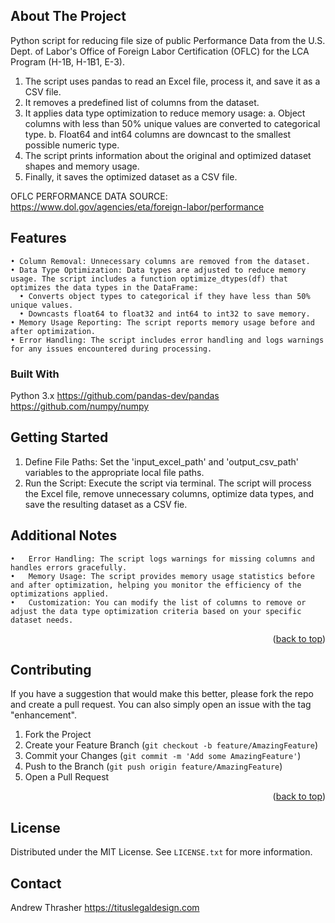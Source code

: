 <!-- ABOUT THE PROJECT -->
## About The Project
Python script for reducing file size of public Performance Data from the U.S. Dept. of Labor's Office of Foreign Labor Certification (OFLC) for the LCA Program (H-1B, H-1B1, E-3). 

1. The script uses pandas to read an Excel file, process it, and save it as a CSV file.
2. It removes a predefined list of columns from the dataset.
3. It applies data type optimization to reduce memory usage:
  a. Object columns with less than 50% unique values are converted to categorical type.
  b. Float64 and int64 columns are downcast to the smallest possible numeric type.
4. The script prints information about the original and optimized dataset shapes and memory usage.
5. Finally, it saves the optimized dataset as a CSV file.
     
OFLC PERFORMANCE DATA SOURCE: https://www.dol.gov/agencies/eta/foreign-labor/performance

## Features

	• Column Removal: Unnecessary columns are removed from the dataset.
	• Data Type Optimization: Data types are adjusted to reduce memory usage. The script includes a function optimize_dtypes(df) that optimizes the data types in the DataFrame:
	  • Converts object types to categorical if they have less than 50% unique values.
	  • Downcasts float64 to float32 and int64 to int32 to save memory.
	• Memory Usage Reporting: The script reports memory usage before and after optimization.
	• Error Handling: The script includes error handling and logs warnings for any issues encountered during processing.

### Built With
Python 3.x
https://github.com/pandas-dev/pandas
https://github.com/numpy/numpy

## Getting Started
1.	Define File Paths: Set the 'input_excel_path' and 'output_csv_path' variables to the appropriate local file paths.
2.	Run the Script: Execute the script via terminal. The script will process the Excel file, remove unnecessary columns, optimize data types, and save the resulting dataset as a CSV fie.

## Additional Notes
	•	Error Handling: The script logs warnings for missing columns and handles errors gracefully.
	•	Memory Usage: The script provides memory usage statistics before and after optimization, helping you monitor the efficiency of the optimizations applied.
	•	Customization: You can modify the list of columns to remove or adjust the data type optimization criteria based on your specific dataset needs.

<p align="right">(<a href="#readme-top">back to top</a>)</p>




<!-- CONTRIBUTING -->
## Contributing
If you have a suggestion that would make this better, please fork the repo and create a pull request. You can also simply open an issue with the tag "enhancement".

1. Fork the Project
2. Create your Feature Branch (`git checkout -b feature/AmazingFeature`)
3. Commit your Changes (`git commit -m 'Add some AmazingFeature'`)
4. Push to the Branch (`git push origin feature/AmazingFeature`)
5. Open a Pull Request

<p align="right">(<a href="#readme-top">back to top</a>)</p>



<!-- LICENSE -->
## License
Distributed under the MIT License. See `LICENSE.txt` for more information.


<!-- CONTACT -->
## Contact
Andrew Thrasher 
https://tituslegaldesign.com
